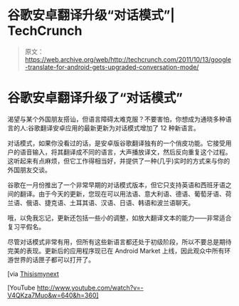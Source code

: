 # 谷歌安卓翻译升级“对话模式”| TechCrunch

> 原文：<https://web.archive.org/web/http://techcrunch.com/2011/10/13/google-translate-for-android-gets-upgraded-conversation-mode/>

# 谷歌安卓翻译升级了“对话模式”

渴望与某个外国朋友搭讪，但语言障碍太难克服？不要害怕，你想成为通晓多种语言的人:谷歌翻译安卓应用的最新更新为对话模式增加了 12 种新语言。

对话模式，如果你没看过的话，是安卓版谷歌翻译独有的一个俏皮功能。它接受用户的语音输入，将其翻译成不同的语言，大声播放译文，然后反向重复这个过程。这听起来有点麻烦，但它工作得相当好，并提供了一种(几乎)实时的方式来与你的外国朋友交谈。

谷歌在一月份推出了一个非常早期的对话模式版本，但它只支持英语和西班牙语之间的翻译。由于今天的更新，您现在可以用法语、意大利语、德语、葡萄牙语、荷兰语、俄语、捷克语、土耳其语、汉语、日语、韩语和波兰语聊天。

哦，以免我忘记，更新还包括一些小的调整，如放大翻译文本的能力——非常适合复习平假名。

尽管对话模式非常有用，但所有这些新语言都还处于初级阶段，所以不要总是期待完美的表现。更新后的应用程序现已在 Android Market 上线，因此观众中所有环游世界的话匣子都可以打开了。

[via [Thisismynext](https://web.archive.org/web/20230326032555/http://thisismynext.com/2011/10/13/google-translate-app-android-speech-speech-translations-14-languages/)

[YouTube http://www.youtube.com/watch?v=-V4QKza7Muo&w=640&h=360]